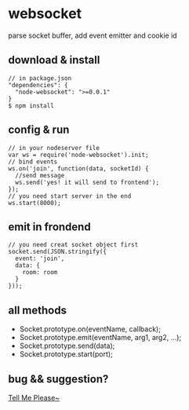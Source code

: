 # websocket

parse socket buffer, add event emitter and cookie id

## download & install
    // in package.json
    "dependencies": {
      "node-websocket": ">=0.0.1"
    }
    $ npm install

## config & run

    // in your nodeserver file
    var ws = require('node-websocket').init;
    // bind events
    ws.on('join', function(data, socketId) {
      //send message
      ws.send('yes! it will send to frontend');
    });
    // you need start server in the end
    ws.start(8000);

## emit in frondend
    // you need creat socket object first
    socket.send(JSON.stringify({
      event: 'join',
      data: {
        room: room
      }
    }));

## all methods

* Socket.prototype.on(eventName, callback);
* Socket.prototype.emit(eventName, arg1, arg2, ...);
* Socket.prototype.send(data);
* Socket.prototype.start(port);

## bug && suggestion?
[Tell Me Please~](https://github.com/youngerheart/websocket/issues)
